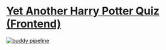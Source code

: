 # [Yet Another Harry Potter Quiz (Frontend)](https://yahpq.rocks)

[![buddy pipeline](https://app.buddy.works/abhiap/hpquiz-frontend/pipelines/pipeline/254058/badge.svg?token=738f35b97ec3ce6a9a115c59e582b088fde6fcee2a92780b69cf9e293e60d114 "buddy pipeline")](https://app.buddy.works/abhiap/hpquiz-frontend/pipelines/pipeline/254058)
